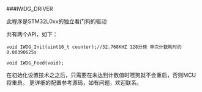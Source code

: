 ###IWDG_DRIVER

此程序是STM32L0xx的独立看门狗的驱动

共有两个API，如下：

	void IWDG_Init(uint16_t counter);//32.768KHZ 128分频 单次计数耗时约0.00390625s  
	
	void IWDG_Feed(void);


在初始化设置技术之之后，只需要在未达到计数值时喂狗就不会重启，否则MCU将重启。
更详细的配置参考源码，如有问题，欢迎联系。
